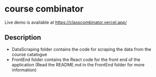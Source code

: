 # course combinator

Live demo is available at https://classcombinator.vercel.app/

## Description

-   DataScraping folder contains the code for scraping the data from the course catalogue
-   FrontEnd folder contains the React code for the front end of the application
    (Read the README.md in the FrontEnd folder for more information)
